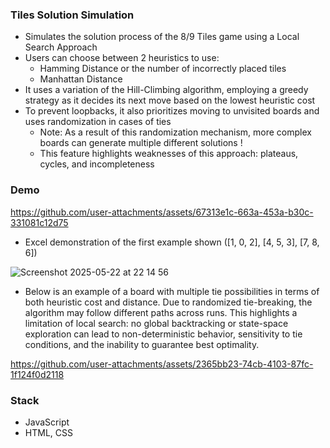 ### Tiles Solution Simulation 

- Simulates the solution process of the 8/9 Tiles game using a Local Search Approach
- Users can choose between 2 heuristics to use:
   - Hamming Distance or the number of incorrectly placed tiles
   - Manhattan Distance 
- It uses a variation of the Hill-Climbing algorithm, employing a greedy strategy as it decides its next move based on the lowest heuristic cost
- To prevent loopbacks, it also prioritizes moving to unvisited boards and uses randomization in cases of ties
  - Note: As a result of this randomization mechanism, more complex boards can generate multiple different solutions !
  - This feature highlights weaknesses of this approach: plateaus, cycles, and incompleteness

### Demo

https://github.com/user-attachments/assets/67313e1c-663a-453a-b30c-331081c12d75

- Excel demonstration of the first example shown ([1, 0, 2], [4, 5, 3], [7, 8, 6])

![Screenshot 2025-05-22 at 22 14 56](https://github.com/user-attachments/assets/2acb9374-a7c3-4739-9994-6dddc36e8ee3)

- Below is an example of a board with multiple tie possibilities in terms of both heuristic cost and distance. Due to randomized tie-breaking, the algorithm may follow different paths across runs. This highlights a limitation of local search: no global backtracking or state-space exploration can lead to non-deterministic behavior, sensitivity to tie conditions, and the inability to guarantee best optimality.

https://github.com/user-attachments/assets/2365bb23-74cb-4103-87fc-1f124f0d2118


### Stack 
- JavaScript
- HTML, CSS
